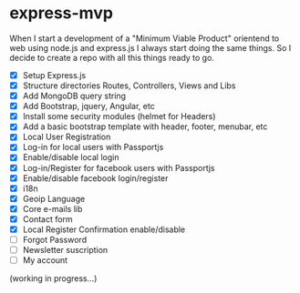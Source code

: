 # express-mvp
When I start a development of a "Minimum Viable Product" orientend to web using node.js and express.js I always start doing the same things.
So I decide to create a repo with all this things ready to go.

- [x] Setup Express.js
- [x] Structure directories Routes, Controllers, Views and Libs
- [x] Add MongoDB query string
- [x] Add Bootstrap, jquery, Angular, etc
- [x] Install some security modules (helmet for Headers)
- [x] Add a basic bootstrap template with header, footer, menubar, etc
- [x] Local User Registration
- [x] Log-in for local users with Passportjs
- [x] Enable/disable local login
- [x] Log-in/Register for facebook users with Passportjs
- [x] Enable/disable facebook login/register
- [x] i18n
- [x] Geoip Language
- [x] Core e-mails lib
- [x] Contact form
- [x] Local Register Confirmation enable/disable
- [ ] Forgot Password
- [ ] Newsletter suscription
- [ ] My account

(working in progress...)